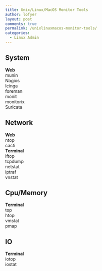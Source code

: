```yaml
---
title: Unix/Linux/MacOS Monitor Tools
author: lofyer
layout: post
comments: true
permalink: /unixlinuxmacos-monitor-tools/
categories:
  - Linux Admin
---
```

## System

**Web**  
munin  
Nagios  
Icinga  
foreman  
monit  
monitorix  
Suricata

## Network

**Web**  
ntop  
cacti  
**Terminal**  
iftop  
tcpdump  
netstat  
iptraf  
vnstat

## Cpu/Memory

**Terminal**  
top  
htop  
vmstat  
pmap

## IO

**Terminal**  
iotop  
iostat